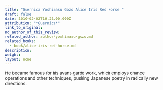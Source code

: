 ```yaml
---
title: "Guernica Yoshimasu Gozo Alice Iris Red Horse "
draft: false
date: 2016-03-02T16:32:00.000Z
attribution: "*Guernica*"
link_to_original:
nd_author_of_this_review:
related_author: author/yoshimasu-gozo.md
related_books:
  - book/alice-iris-red-horse.md
description:
weight:
layout: none
---
```

He became famous for his avant-garde work, which employs chance operations and other techniques, pushing Japanese poetry in radically new directions.

